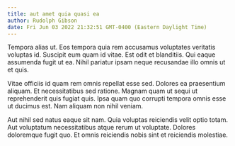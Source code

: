 ```yaml
---
title: aut amet quia quasi ea
author: Rudolph Gibson
date: Fri Jun 03 2022 21:32:51 GMT-0400 (Eastern Daylight Time)
---
```

Tempora alias ut. Eos tempora quia rem accusamus voluptates veritatis voluptas id. Suscipit eum quam id vitae. Est odit et blanditiis. Qui eaque assumenda fugit ut ea. Nihil pariatur ipsam neque recusandae illo omnis ut et quis.

 Vitae officiis id quam rem omnis repellat esse sed. Dolores ea praesentium aliquam. Et necessitatibus sed ratione. Magnam quam ut sequi ut reprehenderit quis fugiat quis. Ipsa quam quo corrupti tempora omnis esse ut ducimus est. Nam aliquam non nihil veniam.

 Aut nihil sed natus eaque sit nam. Quia voluptas reiciendis velit optio totam. Aut voluptatum necessitatibus atque rerum ut voluptate. Dolores doloremque fugit quo. Et omnis reiciendis nobis sint et reiciendis molestiae.